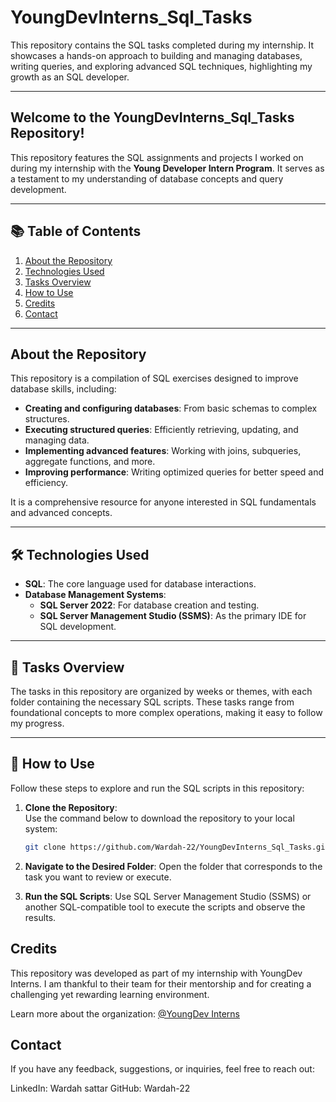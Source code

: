 # YoungDevInterns_Sql_Tasks  

This repository contains the SQL tasks completed during my internship. It showcases a hands-on approach to building and managing databases, writing queries, and exploring advanced SQL techniques, highlighting my growth as an SQL developer.  

---

## Welcome to the YoungDevInterns_Sql_Tasks Repository!  

This repository features the SQL assignments and projects I worked on during my internship with the **Young Developer Intern Program**. It serves as a testament to my understanding of database concepts and query development.  

---

## 📚 Table of Contents  

1. [About the Repository](#about-the-repository)  
2. [Technologies Used](#technologies-used)  
3. [Tasks Overview](#tasks-overview)  
4. [How to Use](#how-to-use)  
5. [Credits](#credits)  
6. [Contact](#contact)  

---

## About the Repository  

This repository is a compilation of SQL exercises designed to improve database skills, including:  
- **Creating and configuring databases**: From basic schemas to complex structures.  
- **Executing structured queries**: Efficiently retrieving, updating, and managing data.  
- **Implementing advanced features**: Working with joins, subqueries, aggregate functions, and more.  
- **Improving performance**: Writing optimized queries for better speed and efficiency.  

It is a comprehensive resource for anyone interested in SQL fundamentals and advanced concepts.  

---

## 🛠️ Technologies Used  

- **SQL**: The core language used for database interactions.  
- **Database Management Systems**:  
  - **SQL Server 2022**: For database creation and testing.  
  - **SQL Server Management Studio (SSMS)**: As the primary IDE for SQL development.  

---

## 📂 Tasks Overview  

The tasks in this repository are organized by weeks or themes, with each folder containing the necessary SQL scripts. These tasks range from foundational concepts to more complex operations, making it easy to follow my progress.  



---

## 🚀 How to Use  

Follow these steps to explore and run the SQL scripts in this repository:  

1. **Clone the Repository**:  
   Use the command below to download the repository to your local system:  
   ```bash  
   git clone https://github.com/Wardah-22/YoungDevInterns_Sql_Tasks.git

2. **Navigate to the Desired Folder**:
Open the folder that corresponds to the task you want to review or execute.

3. **Run the SQL Scripts**:
Use SQL Server Management Studio (SSMS) or another SQL-compatible tool to execute the scripts and observe the results.


## Credits

This repository was developed as part of my internship with YoungDev Interns. I am thankful to their team for their mentorship and for creating a challenging yet rewarding learning environment.

Learn more about the organization: [@YoungDev Interns](https://github.com/Young-Dev-Interns)

## Contact
If you have any feedback, suggestions, or inquiries, feel free to reach out:

LinkedIn: Wardah sattar
GitHub: Wardah-22


